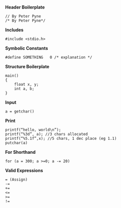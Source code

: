 **Header Boilerplate**  
```
// By Peter Pyne  
/* By Peter Pyne*/  
```
**Includes**
```
#include <stdio.h>
```
**Symbolic Constants**  
```
#define SOMETHING	0 /* explanation */  
```
**Structure Boilerplate**  
```
main()  
{  
	float x, y;  
	int a, b;  
}  
```
**Input**  
```
a = getchar()  
```
**Print**  
```
printf(“hello, world\n”);  
printf(“%3d”, a); //3 chars allocated  
printf(“%5.1f”,x); //5 chars, 1 dec place (eg 1.1)  
putchar(a)  
```
**For Shorthand**  
```
for (a = 300; a >=0; a -= 20)  
```
**Valid Expressions**
```
= (Assign)  
-=  
+=  
<=  
>=  
!=  
```
